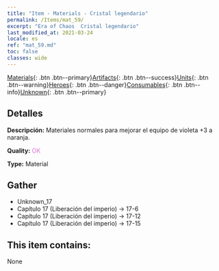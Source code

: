 ```yaml
---
title: "Item - Materials - Cristal legendario"
permalink: /Items/mat_59/
excerpt: "Era of Chaos  Cristal legendario"
last_modified_at: 2021-03-24
locale: es
ref: "mat_59.md"
toc: false
classes: wide
---
```

 [Materials](/es/Items/){: .btn .btn--primary}[Artifacts](/es/Items/Artifacts/){: .btn .btn--success}[Units](/es/Items/Units/){: .btn .btn--warning}[Heroes](/es/Items/Heroes/){: .btn .btn--danger}[Consumables](/es/Items/Consumables/){: .btn .btn--info}[Unknown](/es/Items/Unknown/){: .btn .btn--primary}

## Detalles
 **Descripción:** Materiales normales para mejorar el equipo de violeta +3 a naranja.

 **Quality:** <span style="color: #DA70D6">OK</span>

 **Type:** Material

## Gather

*    Unknown_17 
*    Capítulo 17 (Liberación del imperio) -> 17-6 
*    Capítulo 17 (Liberación del imperio) -> 17-12 
*    Capítulo 17 (Liberación del imperio) -> 17-15 

## This item contains:

  None

